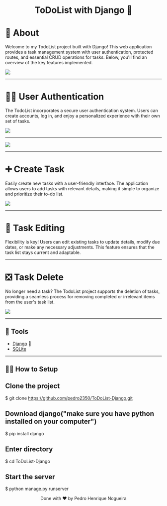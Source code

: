 
<h1 align="center">
 <p>ToDoList with Django 📝</p>
</h1>

# 🧾 About

Welcome to my TodoList project built with Django!
This web application provides a task management system with user authentication,
protected routes,
and essential CRUD operations for tasks. 
Below, you'll find an overview of the key features implemented.


<img src="https://i.ibb.co/MNq0ffH/Page-Task.png" />

 ***
# 👨‍💻 User Authentication

The TodoList incorporates a secure user authentication system. 
Users can create accounts, log in, and enjoy a personalized experience with their own set of tasks.

<img src="https://i.ibb.co/R9VBjb9/Login.png" />

***

<img src="https://i.ibb.co/C0SV9N5/Register-Task.png" />

***

# ➕ Create Task

Easily create new tasks with a user-friendly interface.
The application allows users to add tasks with relevant details, 
making it simple to organize and prioritize their to-do list.

<img src="https://i.ibb.co/hXzSm84/Create-Task.png" />

***

# 🔁 Task Editing

Flexibility is key! Users can edit existing tasks to update details,
modify due dates, or make any necessary adjustments. 
This feature ensures that the task list stays current and adaptable.

***

# ❎ Task Delete

No longer need a task? The TodoList project supports the deletion of tasks, 
providing a seamless process for removing completed or irrelevant items from the user's task list.

<img src="https://i.ibb.co/cxQ6yRK/delete-task.png" />

***

## 🔧 Tools

- [Django](https://www.djangoproject.com/) 💚
- [SQLite](https://www.sqlite.org)

***

## 👨‍💻 How to Setup


  ## Clone the project
  $ git clone https://github.com/pedro2350/ToDoList-Django.git

  
  ## Download django("make sure you have python installed on your computer")
  $ pip install django


  ## Enter directory
  $ cd ToDoList-Django

  
  ## Start the server
  $ python manage.py runserver



<p align="center">Done with ♥️ by Pedro Henrique Nogueira</p>
